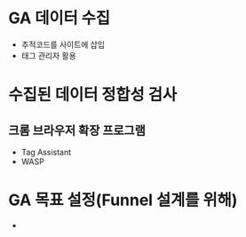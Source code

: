 # GA 데이터 수집
* 추적코드를 사이트에 삽입
* 태그 관리자 활용

# 수집된 데이터 정합성 검사
## 크롬 브라우저 확장 프로그램
* Tag Assistant
* WASP

# GA 목표 설정(Funnel 설계를 위해)
*   

